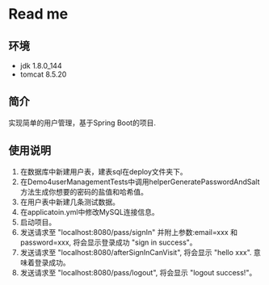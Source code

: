 Read me
=============

环境
-------------
* jdk 1.8.0_144
* tomcat 8.5.20

简介
-------------
实现简单的用户管理，基于Spring Boot的项目.

使用说明
----------- 
1. 在数据库中新建用户表，建表sql在deploy文件夹下。
2. 在Demo4userManagementTests中调用helperGeneratePasswordAndSalt方法生成你想要的密码的盐值和哈希值。
3. 在用户表中新建几条测试数据。
4. 在applicatoin.yml中修改MySQL连接信息。
5. 启动项目。
6. 发送请求至 "localhost:8080/pass/signIn" 并附上参数:email=xxx 和 password=xxx, 将会显示登录成功 "sign in success"。
7. 发送请求至 "localhost:8080/afterSignInCanVisit", 将会显示 "hello xxx". 意味着登录成功。
8. 发送请求至 "localhost:8080/pass/logout", 将会显示 "logout success!"。


